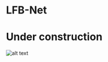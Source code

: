 # LFB-Net
# Under construction
![alt text](https://github.com/[kibrom2b]/[LFB-Net]/data/[data]/Capture.jpg?raw=true)

